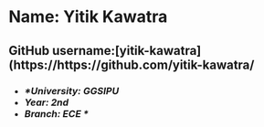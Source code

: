 <h1>Name: Yitik Kawatra</h1>
<h2>GitHub username:[yitik-kawatra](https://https://github.com/yitik-kawatra/
</h2>
<div>
<h3>
<i>
<ul>
<li>*University: GGSIPU </li>
<li>Year: 2nd </li>
<li>Branch: ECE *</li>
</i>
</h3>
</ul>
</div>

